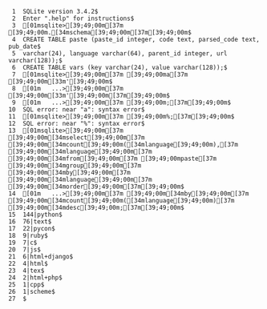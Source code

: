      1	SQLite version 3.4.2$
     2	Enter ".help" for instructions$
     3	[01msqlite>[39;49;00m[37m [39;49;00m.[34mschema[39;49;00m[37m[39;49;00m$
     4	CREATE TABLE paste (paste_id integer, code text, parsed_code text, pub_date$
     5	varchar(24), language varchar(64), parent_id integer, url varchar(128));$
     6	CREATE TABLE vars (key varchar(24), value varchar(128));$
     7	[01msqlite>[39;49;00m[37m [39;49;00ma[37m [39;49;00m[33m'[39;49;00m$
     8	[01m   ...>[39;49;00m[37m [39;49;00m[33m'[39;49;00m[37m[39;49;00m$
     9	[01m   ...>[39;49;00m[37m [39;49;00m;[37m[39;49;00m$
    10	SQL error: near "a": syntax error$
    11	[01msqlite>[39;49;00m[37m [39;49;00m%;[37m[39;49;00m$
    12	SQL error: near "%": syntax error$
    13	[01msqlite>[39;49;00m[37m [39;49;00m[34mselect[39;49;00m[37m [39;49;00m[34mcount[39;49;00m([34mlanguage[39;49;00m),[37m [39;49;00m[34mlanguage[39;49;00m[37m [39;49;00m[34mfrom[39;49;00m[37m [39;49;00mpaste[37m [39;49;00m[34mgroup[39;49;00m[37m [39;49;00m[34mby[39;49;00m[37m [39;49;00m[34mlanguage[39;49;00m[37m [39;49;00m[34morder[39;49;00m[37m[39;49;00m$
    14	[01m   ...>[39;49;00m[37m [39;49;00m[34mby[39;49;00m[37m [39;49;00m[34mcount[39;49;00m([34mlanguage[39;49;00m)[37m [39;49;00m[34mdesc[39;49;00m;[37m[39;49;00m$
    15	144|python$
    16	76|text$
    17	22|pycon$
    18	9|ruby$
    19	7|c$
    20	7|js$
    21	6|html+django$
    22	4|html$
    23	4|tex$
    24	2|html+php$
    25	1|cpp$
    26	1|scheme$
    27	$
